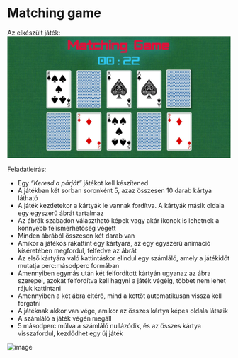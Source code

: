 # Matching game

Az elkészült játék:
![image](./css/img/game_view.jpg)

Feladatleírás:
- Egy *“Keresd a párját”* játékot kell készítened
- A játékban két sorban soronként 5, azaz összesen 10 darab kártya látható
- A játék kezdetekor a kártyák le vannak fordítva. A kártyák másik oldala egy egyszerű ábrát tartalmaz
- Az ábrák szabadon választható képek vagy akár ikonok is lehetnek a könnyebb felismerhetőség végett
- Minden ábrából összesen két darab van
- Amikor a játékos rákattint egy kártyára, az egy egyszerű animáció kíséretében megfordul, felfedve az ábrát
- Az első kártyára való kattintáskor elindul egy számláló, amely a játékidőt mutatja perc:másodperc formában
- Amennyiben egymás után két felfordított kártyán ugyanaz az ábra szerepel, azokat felfordítva kell hagyni a játék végéig, többet nem lehet rájuk kattintani
- Amennyiben a két ábra eltérő, mind a kettőt automatikusan vissza kell forgatni
- A játéknak akkor van vége, amikor az összes kártya képes oldala látszik
- A számláló a játék végén megáll
- 5 másodperc múlva a számláló nullázódik, és az összes kártya visszafordul, kezdődhet egy új játék

![image](https://user-images.githubusercontent.com/68642008/185631901-f66f90ef-22b6-41bb-8c52-6fc422ccaa83.png)


